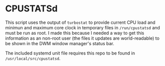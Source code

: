 # CPUSTATSd

This script uses the output of ``turbostat`` to provide current CPU load and  minimun and maximum core clock in temporary files in ``/run/cpustatsd`` and must be run as root.
I made this because I needed a way to get this information as an non-root user (the files it updates are world-readable) to be shown in the DWM window manager's status bar.

The included systemd unit file requires this repo to be found in ``/usr/local/src/cpustatsd``.
